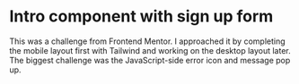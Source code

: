 # Intro component with sign up form

This was a challenge from Frontend Mentor. I approached it by completing the mobile layout first with Tailwind and working  on the desktop layout later. The biggest challenge was the JavaScript-side error icon and message pop up.
